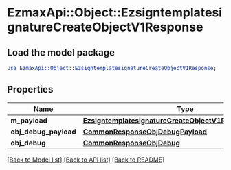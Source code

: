 # EzmaxApi::Object::EzsigntemplatesignatureCreateObjectV1Response

## Load the model package
```perl
use EzmaxApi::Object::EzsigntemplatesignatureCreateObjectV1Response;
```

## Properties
Name | Type | Description | Notes
------------ | ------------- | ------------- | -------------
**m_payload** | [**EzsigntemplatesignatureCreateObjectV1ResponseMPayload**](EzsigntemplatesignatureCreateObjectV1ResponseMPayload.md) |  | 
**obj_debug_payload** | [**CommonResponseObjDebugPayload**](CommonResponseObjDebugPayload.md) |  | [optional] 
**obj_debug** | [**CommonResponseObjDebug**](CommonResponseObjDebug.md) |  | [optional] 

[[Back to Model list]](../README.md#documentation-for-models) [[Back to API list]](../README.md#documentation-for-api-endpoints) [[Back to README]](../README.md)


